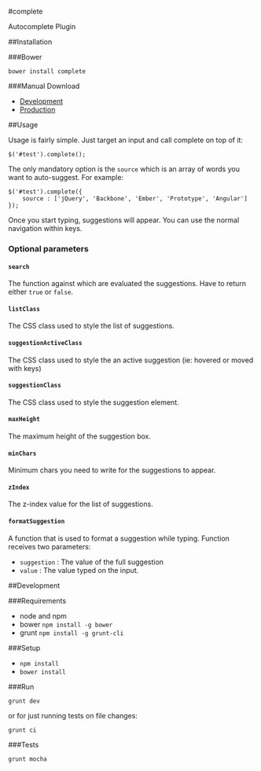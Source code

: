 #complete

Autocomplete Plugin

##Installation

###Bower

`bower install complete`

###Manual Download

- [Development]()
- [Production]()

##Usage

Usage is fairly simple. Just target an input and call complete on top of it:

```
$('#test').complete();
```

The only mandatory option is the `source` which is an array of words you want to auto-suggest. For example:

```
$('#test').complete({
    source : ['jQuery', 'Backbone', 'Ember', 'Prototype', 'Angular']
});
```

Once you start typing, suggestions will appear. You can use the normal navigation within keys.

### Optional parameters

#### `search`

The function against which are evaluated the suggestions. Have to return either `true` or `false`.

#### `listClass`

The CSS class used to style the list of suggestions.

#### `suggestionActiveClass`

The CSS class used to style the an active suggestion (ie: hovered or moved with keys)

#### `suggestionClass`

The CSS class used to style the suggestion element.

#### `maxHeight`

The maximum height of the suggestion box.

#### `minChars`

Minimum chars you need to write for the suggestions to appear.

#### `zIndex`

The z-index value for the list of suggestions.

#### `formatSuggestion`

A function that is used to format a suggestion while typing. Function receives two parameters:

* `suggestion` : The value of the full suggestion
* `value` : The value typed on the input.

##Development

###Requirements

- node and npm
- bower `npm install -g bower`
- grunt `npm install -g grunt-cli`

###Setup

- `npm install`
- `bower install`

###Run

`grunt dev`

or for just running tests on file changes:

`grunt ci`

###Tests

`grunt mocha`

